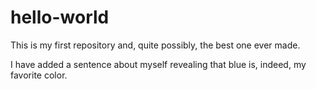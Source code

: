 # hello-world
This is my first repository and, quite possibly, the best one ever made.

I have added a sentence about myself revealing that blue is, indeed, my favorite color.
